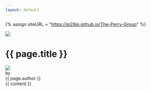 ```yaml
---
layout: default
---
```

{% assign siteURL = "https://jp26jp.github.io/The-Perry-Group" %}
<div id="container" class="clearfix">
  <div id="main-image" class="halves">
    <img src="{{ siteURL }}{{ page.image }}" />
  </div>
  <div id="main-content" class="halves">
    <h1>{{ page.title }}</h1>
    <div id="author">
      <img id="author-image" src="/uploads/defaults/authors/{{ page.author | downcase | replace:' ','-' }}.jpg"/>
      <div class="author-name">by <div id="author-name">{{ page.author }}</div></div>
    </div>
    {{ content }}
  </div>
</div>
